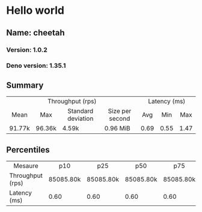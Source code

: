 # Hello world
## Name: cheetah 

### Version: 1.0.2
### Deno version: 1.35.1

## Summary
<table>
<tr>
    <td align="center" colspan="4">Throughput (rps)</td>
    <td align="center" colspan="3">Latency (ms)</td>
</tr>
<tr>
    <td align="center">Mean</td>
    <td align="center">Max</td>
    <td align="center">Standard deviation</td>
    <td align="center">Size per second</td>
    <td align="center">Avg</td>
    <td align="center">Min</td>
    <td align="center">Max</td>
</tr>
<tr>
    <td>91.77k</td>
    <td>96.36k</td>
    <td>4.59k</td>
    <td>0.96 MiB</td>
    <td>0.69</td>
    <td>0.55</td>
    <td>1.47</td>
</tr>
</table>

## Percentiles

<table>
<tr>
  <td align="center">Mesaure</td>
  <td align="center">p10</td>
  <td align="center">p25</td>
  <td align="center">p50</td>
  <td align="center">p75</td>
  <td align="center">p90</td>
  <td align="center">p95</td>
  <td align="center">p99</td>
</tr>
<tr>
  <td>Throughput (rps)</td>
  <td>85085.80k</td>
  <td>85085.80k</td>
  <td>85085.80k</td>
  <td>85085.80k</td>
  <td>96317.44k</td>
  <td>96355.50k</td>
  <td>96355.50k</td>
</tr>
<tr>
  <td>Latency (ms)</td>
  <td>0.60</td>
  <td>0.60</td>
  <td>0.60</td>
  <td>0.60</td>
  <td>0.78</td>
  <td>0.82</td>
  <td>1.15</td>
</tr>
</table>
